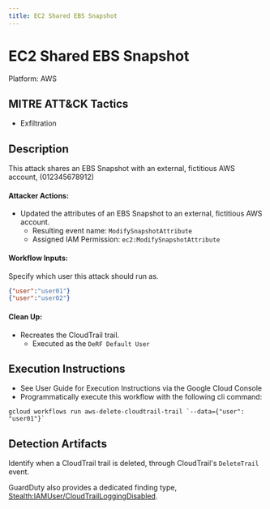 ```yaml
---
title: EC2 Shared EBS Snapshot
---
```


# EC2 Shared EBS Snapshot


Platform: AWS

## MITRE ATT&CK Tactics


- Exfiltration

## Description


This attack shares an EBS Snapshot with an external, fictitious AWS account, (012345678912)

#### Attacker Actions: 

- Updated the attributes of an EBS Snapshot to an external, fictitious AWS account.
  - Resulting event name: `ModifySnapshotAttribute`
  - Assigned IAM Permission: `ec2:ModifySnapshotAttribute`

#### Workflow Inputs: 
Specify which user this attack should run as.   
```json
{"user":"user01"}
{"user":"user02"}
```
#### Clean Up: 

- Recreates the CloudTrail trail.
  - Executed as the `DeRF Default User`


## Execution Instructions

- See User Guide for Execution Instructions via the Google Cloud Console
- Programmatically execute this workflow with the following cli command:

```
gcloud workflows run aws-delete-cloudtrail-trail `--data={"user": "user01"}` 
```


## Detection Artifacts


Identify when a CloudTrail trail is deleted, through CloudTrail's <code>DeleteTrail</code> event.

GuardDuty also provides a dedicated finding type, [Stealth:IAMUser/CloudTrailLoggingDisabled](https://docs.aws.amazon.com/guardduty/latest/ug/guardduty_finding-types-iam.html#stealth-iam-cloudtrailloggingdisabled).

